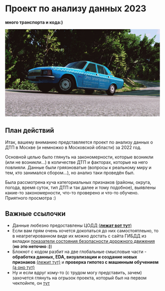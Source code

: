 # Проект по анализу данных 2023

**много транспорта и кода:)**

![это электро...](https://github.com/ankp0/andan-2023-project/blob/main/%D0%B2%D0%BE%D0%BB%D0%B3%D0%B0.jpg)

## План действий
<p>Итак, вашему вниманию представляется проект по анализу данных о ДТП в Москве (и немножко в Московской области) за 2022 год.</p>
<p>Основной целью было глянуть на закономерности, которые возникли (или не возникли...) в количестве ДТП и факторах, которые на него повлияли. Данные были гряязноватые (вопросы к реальному миру и тем, кто занимался сбором...), но анализ таки проведён был.</p>
<p>Была рассмотрена куча категориальных признаков (районы, округа, погода, время суток, тип ДТП и так далее и тому подобное), выявлены какие-то закономерности, что-то проверено и что-то обучено. Приятного просмотра :)</p>

## Важные ссылочки
- Данные любезно предоставлены ЦОДД [(**лежат вот тут**)](https://github.com/ankp0/andan-2023-project/blob/main/accidents.csv)
- Если вам прям очень хочется докопаться до них самостоятлеьно, то в неагрегированном виде их можно достать с сайта ГИБДД из вкладки [показатели состояния безопасности дорожного движения](http://stat.gibdd.ru/) (**но это неточно :)**)
- Блокнот с кодом разбит на две глобальные смысловые части - **обработка данных, EDA, визуализации и создание новых признаков** [(лежит тут)](https://github.com/ankp0/andan-2023-project/blob/main/eda.ipynb) и **проверка гипотез с машинным обучением** [(а оно тут)](https://github.com/ankp0/andan-2023-project/blob/main/hypothesis_ML.ipynb)
- Ну и если вдруг кому-то (с трудом могу представить, зачем) захочется глянуть на огрызок проекта, который был на первом чекпойнте, он [тут](https://github.com/ankp0/andan-2023-project/blob/main/proj_andan.ipynb)
